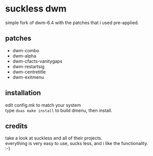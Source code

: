 suckless dwm
============================
simple fork of dwm-6.4 with the patches that i used pre-applied.

patches
------------
* dwm-combo
* dwm-alpha
* dwm-cfacts-vanitygaps
* dwm-restartsig
* dwm-centretitle
* dwm-exitmenu

installation
------------
edit config.mk to match your system<br/>
type `doas make install` to build dmenu, then install.

credits
-------
take a look at suckless and all of their projects.<br/>
everything is very easy to use, sucks less, and i like the functionality.<br/>
:-)
